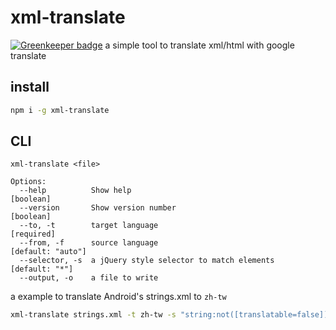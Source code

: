 # xml-translate

[![Greenkeeper badge](https://badges.greenkeeper.io/maple3142/xml-translate.svg)](https://greenkeeper.io/)
a simple tool to translate xml/html with google translate

## install
```bash
npm i -g xml-translate
```
## CLI
```
xml-translate <file>

Options:
  --help          Show help                                            [boolean]
  --version       Show version number                                  [boolean]
  --to, -t        target language                                     [required]
  --from, -f      source language                              [default: "auto"]
  --selector, -s  a jQuery style selector to match elements       [default: "*"]
  --output, -o    a file to write
```
a example to translate Android's strings.xml to `zh-tw`
```bash
xml-translate strings.xml -t zh-tw -s "string:not([translatable=false])" -o values-zh-rTW/strings.xml
```